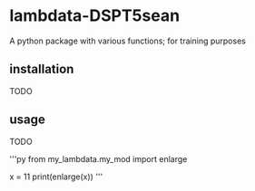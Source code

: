 # lambdata-DSPT5sean
A python package with various functions; for training purposes


## installation

TODO

## usage

TODO

'''py
from my_lambdata.my_mod import enlarge 

x = 11
print(enlarge(x))
'''